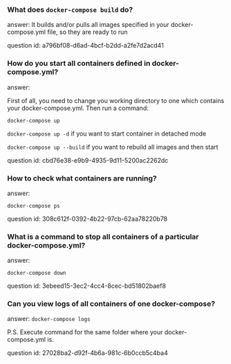 ### What does `docker-compose build` do?

answer:
It builds and/or pulls all images specified in your docker-compose.yml file, so they are ready to run

question id: a796bf08-d6ad-4bcf-b2dd-a2fe7d2acd41


### How do you start all containers defined in docker-compose.yml?

answer:

First of all, you need to change you working directory to one which contains 
your docker-compose.yml. Then run a command:

`docker-compose up`

`docker-compose up -d` if you want to start container in detached mode

`docker-compose up --build` if you want to rebuild all images and then start

question id: cbd76e38-e9b9-4935-9d11-5200ac2262dc


### How to check what containers are running?

answer:

`docker-compose ps`

question id: 308c612f-0392-4b22-97cb-62aa78220b78


### What is a command to stop all containers of a particular docker-compose.yml?

answer:

`docker-compose down`

question id: 3ebeed15-3ec2-4cc4-8cec-bd51802baef8


### Can you view logs of all containers of one docker-compose?

answer:
`docker-compose logs`

P.S. Execute command for the same folder where your docker-compose.yml is.

question id: 27028ba2-d92f-4b6a-981c-6b0ccb5c4ba4



